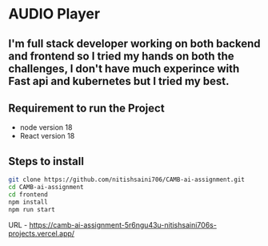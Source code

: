 # AUDIO Player 

## I'm full stack developer working on both backend and frontend so I tried my hands on both the challenges, I don't have much experince with Fast api and kubernetes but I tried my best.

## Requirement to run the Project
- node version 18
- React version 18

## Steps to install

``` bash
git clone https://github.com/nitishsaini706/CAMB-ai-assignment.git
cd CAMB-ai-assignment
cd frontend
npm install
npm run start

```
URL - https://camb-ai-assignment-5r6ngu43u-nitishsaini706s-projects.vercel.app/
